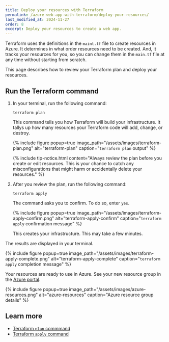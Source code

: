 ```yaml
---
title: Deploy your resources with Terraform
permalink: /azure-web-app-with-terraform/deploy-your-resources/
last_modified_at: 2024-11-27
order: 8
excerpt: Deploy your resources to create a web app.
---
```


Terraform uses the definitions in the `maint.tf` file to create resources in Azure. It determines in what order resources need to be created. And, it tracks your resources for you, so you can change them in the `main.tf` file at any time without starting from scratch.

This page describes how to review your Terraform plan and deploy your resources.

## Run the Terraform command

1. In your terminal, run the following command:

    ```console
    terraform plan
    ```

    This command tells you how Terraform will build your infrastructure. It tallys up how many resources your Terraform code will add, change, or destroy.

    {% include figure
      popup=true
      image_path="/assets/images/terraform-plan.png"
      alt="terraform-plan"
      caption="`terraform plan` output"
    %}

    {% include tip-notice.html content="Always review the plan before you create or edit resources. This is your chance to catch any misconfigurations that might harm or accidentally delete your resources." %}

1. After you review the plan, run the following command:

    ```console
    terraform apply
    ```

    The command asks you to confirm. To do so, enter `yes`.

    {% include figure
      popup=true
      image_path="/assets/images/terraform-apply-confirm.png"
      alt="terraform-apply-confirm"
      caption="`terraform apply` confirmation message"
    %}

    This creates your infrastructure. This may take a few minutes.

The results are displayed in your terminal.

{% include figure
  popup=true
  image_path="/assets/images/terraform-apply-complete.png"
  alt="terraform-apply-complete"
  caption="`terraform apply` completion message"
%}

Your resources are ready to use in Azure. See your new resource group in the [Azure portal](https://azure.portal.com).

{% include figure
  popup=true
  image_path="/assets/images/azure-resources.png"
  alt="azure-resources"
  caption="Azure resource group details"
%}

## Learn more

- [Terraform `plan` commmand](https://developer.hashicorp.com/terraform/cli/commands/plan)
- [Terraform `apply` command](https://developer.hashicorp.com/terraform/cli/commands/apply)

